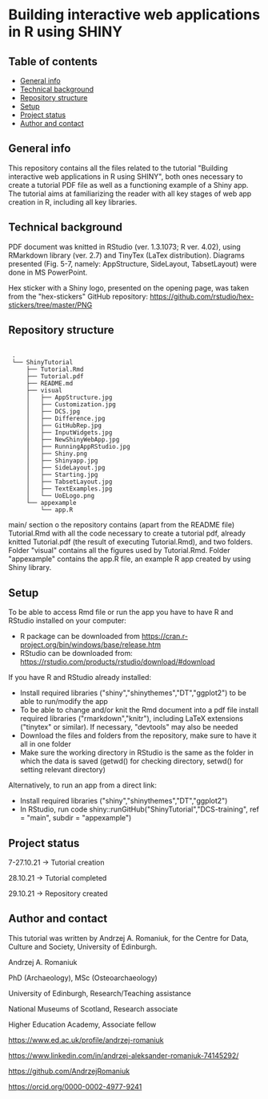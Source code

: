 # Building interactive web applications in R using SHINY

## Table of contents
* [General info](#general-info)
* [Technical background](#technical-background)
* [Repository structure](#repository-structure)
* [Setup](#setup)
* [Project status](#project-status)
* [Author and contact](#author-and-contact)

## General info
This repository contains all the files related to the tutorial "Building interactive web applications in R using SHINY", both ones necessary to create a tutorial PDF file as well as a functioning example of a Shiny app. The tutorial aims at familiarizing the reader with all key stages of web app creation in R, including all key libraries. 

## Technical background
PDF document was knitted in RStudio (ver. 1.3.1073; R ver. 4.02), using RMarkdown library (ver. 2.7) and TinyTex (LaTex distribution). Diagrams presented (Fig. 5-7, namely: AppStructure, SideLayout, TabsetLayout) were done in MS PowerPoint. 

Hex sticker with a Shiny logo, presented on the opening page, was taken from the "hex-stickers" GitHub repository: https://github.com/rstudio/hex-stickers/tree/master/PNG


## Repository structure

```

 .
 └── ShinyTutorial
     ├── Tutorial.Rmd
     ├── Tutorial.pdf
     ├── README.md
     ├── visual
     │   ├── AppStructure.jpg
     │   ├── Customization.jpg  
     │   ├── DCS.jpg   
     │   ├── Difference.jpg
     │   ├── GitHubRep.jpg
     │   ├── InputWidgets.jpg
     │   ├── NewShinyWebApp.jpg
     │   ├── RunningAppRStudio.jpg
     │   ├── Shiny.png
     │   ├── Shinyapp.jpg
     │   ├── SideLayout.jpg
     │   ├── Starting.jpg
     │   ├── TabsetLayout.jpg
     │   ├── TextExamples.jpg
     │   └── UoELogo.png
     └── appexample  
         └── app.R
```

main/ section o the repository contains (apart from the README file) Tutorial.Rmd with all the code necessary to create a tutorial pdf, already knitted Tutorial.pdf (the result of executing Tutorial.Rmd), and two folders. Folder "visual" contains all the figures used by Tutorial.Rmd. Folder "appexample" contains the app.R file, an example R app created by using Shiny library.


## Setup
To be able to access Rmd file or run the app you have to have R and RStudio installed on your computer:
* R package can be downloaded from https://cran.r-project.org/bin/windows/base/release.htm
* RStudio can be downloaded from: https://rstudio.com/products/rstudio/download/#download

If you have R and RStudio already installed:
* Install required libraries ("shiny","shinythemes","DT","ggplot2") to be able to run/modify the app
* To be able to change and/or knit the Rmd document into a pdf file install required libraries ("rmarkdown","knitr"), including LaTeX extensions ("tinytex" or similar). If necessary, "devtools" may also be needed
* Download the files and folders from the repository, make sure to have it all in one folder
* Make sure the working directory in RStudio is the same as the folder in which the data is saved (getwd() for checking directory, setwd() for setting relevant directory)

Alternatively, to run an app from a direct link:
* Install required libraries ("shiny","shinythemes","DT","ggplot2") 
* In RStudio, run code shiny::runGitHub("ShinyTutorial","DCS-training", ref = "main", subdir = "appexample")


## Project status
7-27.10.21 -> Tutorial creation

28.10.21   -> Tutorial completed

29.10.21   -> Repository created


## Author and contact
This tutorial was written by Andrzej A. Romaniuk, for the Centre for Data, Culture and Society, University of Edinburgh.

Andrzej A. Romaniuk


PhD (Archaeology), MSc (Osteoarchaeology)

University of Edinburgh, Research/Teaching assistance

National Museums of Scotland, Research associate

Higher Education Academy, Associate fellow

https://www.ed.ac.uk/profile/andrzej-romaniuk

https://www.linkedin.com/in/andrzej-aleksander-romaniuk-74145292/

https://github.com/AndrzejRomaniuk

https://orcid.org/0000-0002-4977-9241
